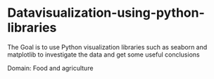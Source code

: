 # Datavisualization-using-python-libraries

The Goal is to use Python visualization libraries such as seaborn and matplotlib to investigate the data and get
some useful conclusions

Domain: Food and agriculture
